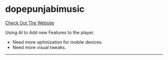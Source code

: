 # dopepunjabimusic

[Check Out The Website](https://ss0878.github.io/dpm/)


Using AI to Add new Features to the player.

- Need more optimization for mobile devices.
- Need more visual tweaks.
- ----
